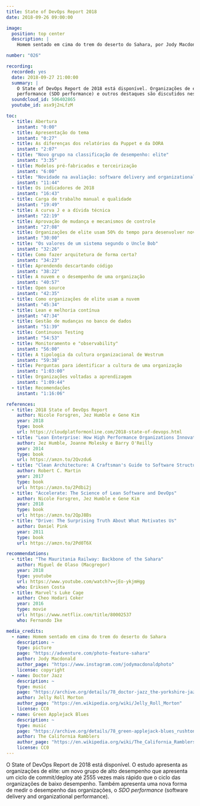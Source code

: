 ```yaml
---
title: State of DevOps Report 2018
date: 2018-09-26 09:00:00

image:
  position: top center
  description: |
    Homem sentado em cima do trem do deserto do Sahara, por Jody Macdonald, todos os direitos reservados.

number: "026"

recording:
  recorded: yes
  date: 2018-09-27 21:00:00
  summary: |
    O State of DevOps Report de 2018 está disponível. Organizações de elite, software delivery and organizational
    performance (SDO performance) e outros destaques são discutidos nesse episódio.
  soundcloud_id: 506402865
  youtube_id: asx9j2nLfzM

toc:
  - title: Abertura
    instant: "0:00"
  - title: Apresentação do tema
    instant: "0:27"
  - title: As diferenças dos relatórios da Puppet e da DORA
    instant: "2:07"
  - title: "Novo grupo na classificação de desempenho: elite"
    instant: "3:35"
  - title: Modelos pré-fabricados e terceirização
    instant: "6:00"
  - title: "Novidade na avaliação: software delivery and organizational performance (SDO performance)"
    instant: "11:44"
  - title: Os indicadores de 2018
    instant: "16:43"
  - title: Carga de trabalho manual e qualidade
    instant: "19:49"
  - title: A curva J e a dívida técnica
    instant: "22:19"
  - title: Aprovação de mudança e mecanismos de controle
    instant: "27:08"
  - title: Organizações de elite usam 50% do tempo para desenvolver novas funcionalidades
    instant: "30:00"
  - title: "Os valores de um sistema segundo o Uncle Bob"
    instant: "32:26"
  - title: Como fazer arquitetura de forma certa?
    instant: "34:23"
  - title: Aprendendo descartando código
    instant: "38:22"
  - title: A nuvem e o desempenho de uma organização
    instant: "40:57"
  - title: Open source
    instant: "42:35"
  - title: Como organizações de elite usam a nuvem
    instant: "45:34"
  - title: Lean e melhoria contínua
    instant: "47:34"
  - title: Gestão de mudanças no banco de dados
    instant: "51:39"
  - title: Continuous Testing
    instant: "54:53"
  - title: Monitoramento e "observability"
    instant: "56:00"
  - title: A tipologia da cultura organizacional de Westrum
    instant: "59:38"
  - title: Perguntas para identificar a cultura de uma organização
    instant: "1:03:00"
  - title: Organizações voltadas a aprendizagem
    instant: "1:09:44"
  - title: Recomendações
    instant: "1:16:06"

references:
  - title: 2018 State of DevOps Report
    author: Nicole Forsgren, Jez Humble e Gene Kim
    year: 2018
    type: book
    url: https://cloudplatformonline.com/2018-state-of-devops.html
  - title: "Lean Enterprise: How High Performance Organizations Innovate at Scale"
    author: Jez Humble, Joanne Molesky e Barry O'Reilly
    year: 2014
    type: book
    url: https://amzn.to/2Qvzdu6
  - title: "Clean Architecture: A Craftsman's Guide to Software Structure and Design"
    author: Robert C. Martin
    year: 2017
    type: book
    url: https://amzn.to/2Pdbi2j
  - title: "Accelerate: The Science of Lean Software and DevOps"
    author: Nicole Forsgren, Jez Humble e Gene Kim
    year: 2018
    type: book
    url: https://amzn.to/2QpJ8Bs
  - title: "Drive: The Surprising Truth About What Motivates Us"
    author: Daniel Pink
    year: 2011
    type: book
    url: https://amzn.to/2Pd0T6X

recommendations:
  - title: "The Mauritania Railway: Backbone of the Sahara"
    author: Miguel de Olaso (Macgregor)
    year: 2018
    type: youtube
    url: https://www.youtube.com/watch?v=jEo-ykjmHgg
    who: Eriksen Costa
  - title: Marvel's Luke Cage
    author: Cheo Hodari Coker
    year: 2016
    type: movie
    url: https://www.netflix.com/title/80002537
    who: Fernando Ike

media_credits:
  - name: Homem sentado em cima do trem do deserto do Sahara
    description: ~
    type: picture
    page: "https://adventure.com/photo-feature-sahara"
    author: Jody Macdonald
    author_page: "https://www.instagram.com/jodymacdonaldphoto"
    license: copyright
  - name: Doctor Jazz
    description: ~
    type: music
    page: "https://archive.org/details/78_doctor-jazz_the-yorkshire-jazz-band-alan-cooper-dickie-hawdon-eddie-odonnell-kit-b_gbia0009430b"
    author: Jelly Roll Morton
    author_page: "https://en.wikipedia.org/wiki/Jelly_Roll_Morton"
    license: CC0
  - name: Green Applejack Blues
    description: ~
    type: music
    page: "https://archive.org/details/78_green-applejack-blues_rushtons-california-ramblers-chuck-mackey-paul-weigand-rosy_gbia0030436b"
    author: The California Ramblers
    author_page: "https://en.wikipedia.org/wiki/The_California_Ramblers"
    license: CC0
---
```


O State of DevOps Report de 2018 está disponível. O estudo apresenta as organizações de elite: um novo grupo de alto
desempenho que apresenta um ciclo de commit/deploy até 2555 vezes mais rápido que o ciclo das organizações de baixo
desempenho. Também apresenta uma nova forma de medir o desempenho das organizações, o _SDO performance_ (software
delivery and organizational performance).
